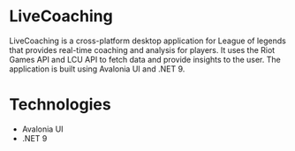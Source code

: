 # LiveCoaching
LiveCoaching is a cross-platform desktop application for League of legends that provides real-time coaching and analysis for players. It uses the Riot Games API and LCU API to fetch data and provide insights to the user. The application is built using Avalonia UI and .NET 9.

# Technologies
- Avalonia UI
- .NET 9
